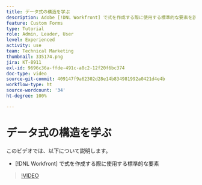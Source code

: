 ```yaml
---
title: データ式の構造を学ぶ
description: Adobe [!DNL Workfront] で式を作成する際に使用する標準的な要素を説明します。
feature: Custom Forms
type: Tutorial
role: Admin, Leader, User
level: Experienced
activity: use
team: Technical Marketing
thumbnail: 335174.png
jira: KT-8911
exl-id: 9696c36a-ffde-491c-a8c2-12f20f6bc374
doc-type: video
source-git-commit: 409147f9a62302d28e14b834981992a0421d4e4b
workflow-type: ht
source-wordcount: '34'
ht-degree: 100%

---
```


# データ式の構造を学ぶ

このビデオでは、以下について説明します。

* [!DNL Workfront] で式を作成する際に使用する標準的な要素

>[!VIDEO](https://video.tv.adobe.com/v/335174/?quality=12&learn=on)
